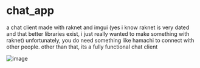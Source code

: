 # chat_app
a chat client made with raknet and imgui (yes i know raknet is very dated and that better libraries exist, i just really wanted to make something with raknet) unfortunately, you do need something like hamachi to connect with other people. other than that, its a fully functional chat client

![image](https://github.com/user-attachments/assets/4b40fb3b-d44c-47b7-ae8b-40dae7917ee4)

